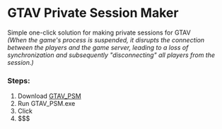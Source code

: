 # GTAV Private Session Maker
Simple one-click solution for making private sessions for GTAV \
_(When the game's process is suspended, it disrupts the 
connection between the players and the game server, leading to a loss of 
synchronization and subsequently "disconnecting" all 
players from the session.)_

### Steps:

1. Download [GTAV_PSM](./GTAV_PSM)
2. Run GTAV_PSM.exe
3. Click
4. $$$
